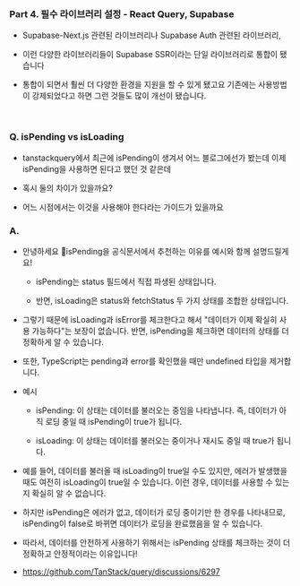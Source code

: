 ### Part 4. 필수 라이브러리 설정 - React Query, Supabase

- Supabase-Next.js 관련된 라이브러리나 Supabase Auth 관련된 라이브러리,

- 이런 다양한 라이브러리들이 Supabase SSR이라는 단일 라이브러리로 통합이 됐습니다

- 통합이 되면서 훨씬 더 다양한 환경을 지원을 할 수 있게 됐고요 기존에는 사용방법이 강제되었다고 하면 그런 것들도 많이 개선이 됐습니다.

<br/>

### Q. isPending vs isLoading

- tanstackquery에서 최근에 isPending이 생겨서 어느 블로그에선가 봤는데 이제 isPending을 사용하면 된다고 했던 것 같은데

- 혹시 둘의 차이가 있을까요?

- 어느 시점에서는 이것을 사용해야 한다라는 가이드가 있을까요

### A.

- 안녕하세요 🙂isPending을 공식문서에서 추천하는 이유를 예시와 함께 설명드릴게요!

  - isPending는 status 필드에서 직접 파생된 상태입니다.

  - 반면, isLoading은 status와 fetchStatus 두 가지 상태를 조합한 상태입니다.

- 그렇기 때문에 isLoading과 isError를 체크한다고 해서 "데이터가 이제 확실히 사용 가능하다"는 보장이 없습니다. 반면, isPending을 체크하면 데이터의 상태를 더 정확하게 알 수 있습니다.

- 또한, TypeScript는 pending과 error를 확인했을 때만 undefined 타입을 제거합니다.

- 예시

  - isPending: 이 상태는 데이터를 불러오는 중임을 나타냅니다. 즉, 데이터가 아직 로딩 중일 때 isPending이 true가 됩니다.

  - isLoading: 이 상태는 데이터를 불러오는 중이거나 재시도 중일 때 true가 됩니다.

- 예를 들어, 데이터를 불러올 때 isLoading이 true일 수도 있지만, 에러가 발생했을 때도 여전히 isLoading이 true일 수 있습니다. 이런 경우, 데이터를 사용할 수 있는지 확실히 알 수 없습니다.

- 하지만 isPending은 에러가 없고, 데이터가 로딩 중이기만 한 경우를 나타내므로, isPending이 false로 바뀌면 데이터가 로딩을 완료했음을 알 수 있습니다.

- 따라서, 데이터를 안전하게 사용하기 위해서는 isPending 상태를 체크하는 것이 더 정확하고 안정적이라는 이유입니다!

- https://github.com/TanStack/query/discussions/6297
